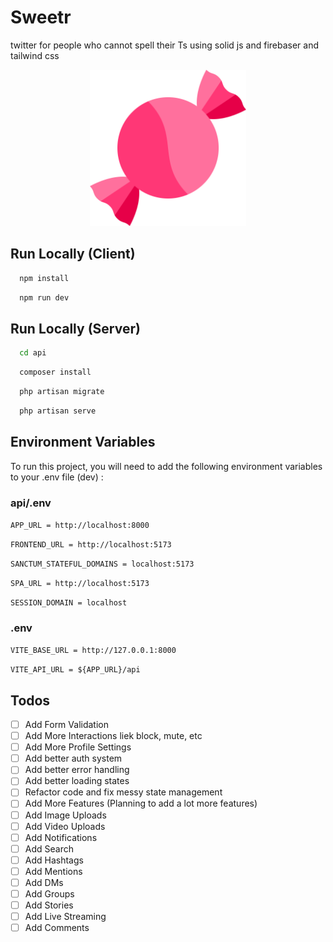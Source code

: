 # Sweetr

twitter for people who cannot spell their Ts using solid js and firebaser and tailwind css

<p align="center" width="100%">
<img src="./public/logo.svg" width="250">
</p>

## Run Locally (Client)

```bash
  npm install
```

```bash
  npm run dev
```

## Run Locally (Server)

```bash
  cd api
```

```bash
  composer install
```

```bash
  php artisan migrate
```

```bash
  php artisan serve
```

## Environment Variables

To run this project, you will need to add the following environment variables to your .env file (dev) :

### api/.env

`APP_URL = http://localhost:8000`

`FRONTEND_URL = http://localhost:5173`

`SANCTUM_STATEFUL_DOMAINS = localhost:5173`

`SPA_URL = http://localhost:5173`

`SESSION_DOMAIN = localhost`

### .env

`VITE_BASE_URL = http://127.0.0.1:8000`

`VITE_API_URL = ${APP_URL}/api`

## Todos

- [ ] Add Form Validation
- [ ] Add More Interactions liek block, mute, etc
- [ ] Add More Profile Settings
- [ ] Add better auth system
- [ ] Add better error handling
- [ ] Add better loading states
- [ ] Refactor code and fix messy state management
- [ ] Add More Features (Planning to add a lot more features)
- [ ] Add Image Uploads
- [ ] Add Video Uploads
- [ ] Add Notifications
- [ ] Add Search
- [ ] Add Hashtags
- [ ] Add Mentions
- [ ] Add DMs
- [ ] Add Groups
- [ ] Add Stories
- [ ] Add Live Streaming
- [ ] Add Comments
